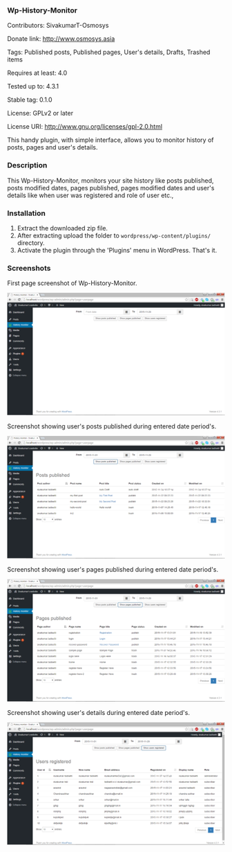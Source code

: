 ### Wp-History-Monitor

Contributors: SivakumarT-Osmosys 

Donate link: http://www.osmosys.asia 

Tags: Published posts, Published pages, User's details, Drafts, Trashed items 

Requires at least: 4.0 

Tested up to: 4.3.1 

Stable tag: 0.1.0  

License: GPLv2 or later 

License URI: http://www.gnu.org/licenses/gpl-2.0.html 


This handy plugin, with simple interface, allows you to monitor history of posts, pages and user's details.

### Description

This Wp-History-Monitor, monitors your site history like posts published, posts modified dates, pages published, pages modified dates and user's details like when user was registered and role of user etc.,

### Installation

1. Extract the downloaded zip file. 
1. After extracting upload the folder to `wordpress/wp-content/plugins/` directory.
1. Activate the plugin through the 'Plugins' menu in WordPress. That's it.

### Screenshots

First page screenshot of Wp-History-Monitor.

![First image of wp-history-monitor](https://raw.githubusercontent.com/OsmosysSoftware/wp-history-monitor/master/images/firstimage.png)

Screenshot showing user's posts published during entered date period's.

![User's posts](https://raw.githubusercontent.com/OsmosysSoftware/wp-history-monitor/master/images/second%20image.png)

Screenshot showing user's pages published during entered date period's.

![User's pages ](https://raw.githubusercontent.com/OsmosysSoftware/wp-history-monitor/master/images/third%20page.png)

Screenshot showing user's details during entered date period's.

![User's details](https://raw.githubusercontent.com/OsmosysSoftware/wp-history-monitor/master/images/fifth%20page.png)


